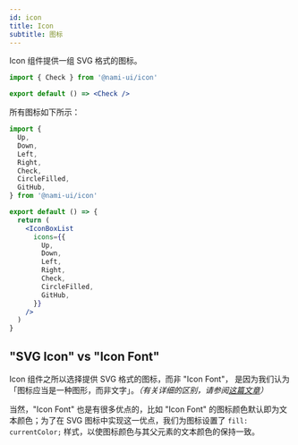 ```yaml
---
id: icon
title: Icon
subtitle: 图标
---
```


Icon 组件提供一组 SVG 格式的图标。

```jsx reactView
import { Check } from '@nami-ui/icon'

export default () => <Check />
```

所有图标如下所示：

```jsx reactView
import {
  Up,
  Down,
  Left,
  Right,
  Check,
  CircleFilled,
  GitHub,
} from '@nami-ui/icon'

export default () => {
  return (
    <IconBoxList
      icons={{
        Up,
        Down,
        Left,
        Right,
        Check,
        CircleFilled,
        GitHub,
      }}
    />
  )
}
```

## "SVG Icon" vs "Icon Font"

Icon 组件之所以选择提供 SVG 格式的图标，而非 "Icon Font"，
是因为我们认为「图标应当是一种图形，而非文字」。_（有关详细的区别，请参阅[这篇文章](https://css-tricks.com/icon-fonts-vs-svg/)）_

当然，"Icon Font" 也是有很多优点的，比如 "Icon Font" 的图标颜色默认即为文本颜色；为了在 SVG 图标中实现这一优点，我们为图标设置了 `fill: currentColor;` 样式，以使图标颜色与其父元素的文本颜色的保持一致。

